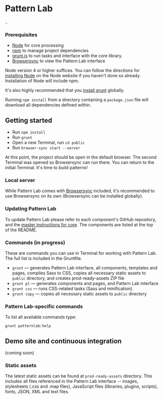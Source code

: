 # Pattern Lab

..

### Prerequisites

- [Node](https://nodejs.org) for core processing
- [npm](https://www.npmjs.com/) to manage project dependencies
- [grunt.js](http://gruntjs.com/) to run tasks and interface with the core library. 
- [Browsersync](https://browsersync.io/) to view the Pattern Lab interface

Node version 4 or higher suffices. You can follow the directions for [installing Node](https://nodejs.org/en/download/) on the Node website if you haven't done so already. Installation of Node will include npm.

It's also highly recommended that you [install grunt](http://gruntjs.com/getting-started) globally.

Running `npm install` from a directory containing a `package.json` file will download all dependencies defined within.

## Getting started

- Run `npm install`
- Run `grunt`
- Open a new Terminal, run `cd public`
- Run `browser-sync start --server`

At this point, the project should be open in the default browser. The second Terminal was opened so Browsersync can run there. You can return to the initial Terminal. It's time to build patterns!

### Local server 

While Pattern Lab comes with [Browsersync](https://browsersync.io) included, it's recommended to use Browsersync on its own (Browsersync can be installed globally). 

### Updating Pattern Lab

To update Pattern Lab please refer to each component's GitHub repository, and the [master instructions for core](https://github.com/pattern-lab/patternlab-node/wiki/Upgrading). The components are listed at the top of the README.

### Commands (in progress)

These are commands you can use in Terminal for working with Pattern Lab. The full list is included in the Gruntfile. 

- `grunt` — generates Pattern Lab interface, all components, templates and pages, compiles Sass to CSS, copies all necessary static assets to `public` directory, and creates prod-ready-assets ZIP file
- `grunt pl` — generates components and pages, and Pattern Lab interface
- `grunt css` — runs CSS-related tasks (Sass and minification). 
- `grunt copy` — copies all necessary static assets to `public` directory

### Pattern Lab-specific commands

To list all available commands type:

    grunt patternlab:help

## Demo site and continuous integration

(coming soon)

### Static assets

The latest static assets can be found at `prod-ready-assets` directory. This includes all files referenced in the Pattern Lab interface -- images, stylesheets (.css and .map files), JavaScript files (libraries, plugins, scripts), fonts, JSON, XML and text files.
